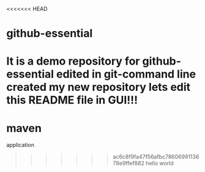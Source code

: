 <<<<<<< HEAD
# github-essential
It is a demo repository for github-essential
edited in git-command line
created my new repository 
lets edit this README file in GUI!!!
=======
# maven
application
>>>>>>> ac6c8f9fa47f56afbc7860699113678e9ffef882
hello world
